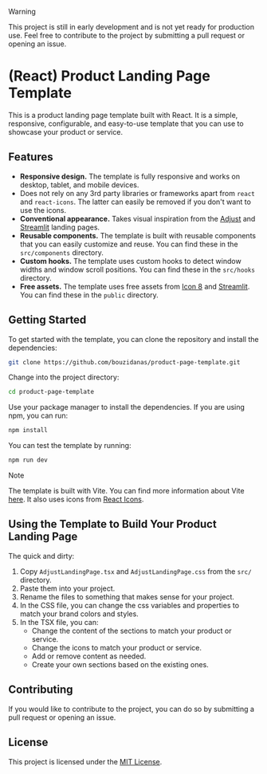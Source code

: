 >[!WARNING]
> This project is still in early development and is not yet ready for production use. Feel free to contribute to the project by submitting a pull request or opening an issue.

# (React) Product Landing Page Template

This is a product landing page template built with React. It is a simple, responsive, configurable, and easy-to-use template that you can use to showcase your product or service.

## Features

- **Responsive design.** The template is fully responsive and works on desktop, tablet, and mobile devices.
- Does not rely on any 3rd party libraries or frameworks apart from `react` and `react-icons`. The latter can easily be removed if you don't want to use the icons.
- **Conventional appearance.** Takes visual inspiration from the [Adjust](https://www.adjust.com/) and [Streamlit](https://www.streamlit.io/) landing pages.
- **Reusable components.** The template is built with reusable components that you can easily customize and reuse. You can find these in the `src/components` directory.
- **Custom hooks.** The template uses custom hooks to detect window widths and window scroll positions. You can find these in the `src/hooks` directory.
- **Free assets.** The template uses free assets from [Icon 8](https://icons8.com/illustrations) and [Streamlit](https://www.streamlit.io/). You can find these in the `public` directory.

## Getting Started

To get started with the template, you can clone the repository and install the dependencies:

```bash
git clone https://github.com/bouzidanas/product-page-template.git
```
Change into the project directory:
```bash
cd product-page-template
```
Use your package manager to install the dependencies. If you are using npm, you can run:
```bash
npm install
```
You can test the template by running:
```bash
npm run dev
```

>[!NOTE]
> The template is built with Vite. You can find more information about Vite [here](https://vitejs.dev/). It also uses icons from [React Icons](https://react-icons.github.io/react-icons/).


## Using the Template to Build Your Product Landing Page

The quick and dirty:

1. Copy `AdjustLandingPage.tsx` and `AdjustLandingPage.css` from the `src/` directory.
2. Paste them into your project. 
3. Rename the files to something that makes sense for your project.
4. In the CSS file, you can change the css variables and properties to match your brand colors and styles.
5. In the TSX file, you can:
    - Change the content of the sections to match your product or service.
    - Change the icons to match your product or service.
    - Add or remove content as needed.
    - Create your own sections based on the existing ones.

## Contributing

If you would like to contribute to the project, you can do so by submitting a pull request or opening an issue.

## License

This project is licensed under the [MIT License](https://github.com/bouzidanas/product-page-template?tab=MIT-1-ov-file#readme).